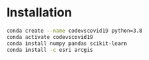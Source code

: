 # Installation

```bash
conda create --name codevscovid19 python=3.8
conda activate codevscovid19
conda install numpy pandas scikit-learn
conda install -c esri arcgis 
```

